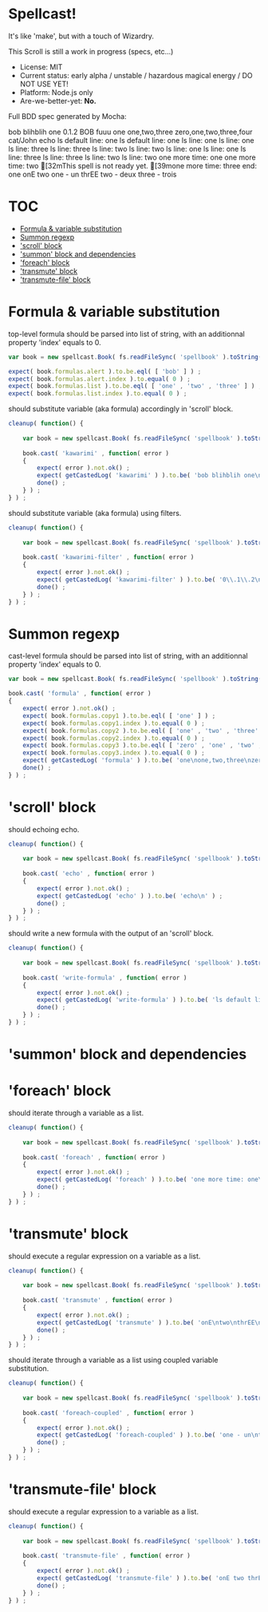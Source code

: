 

# Spellcast!

It's like 'make', but with a touch of Wizardry.

This Scroll is still a work in progress (specs, etc...)

* License: MIT
* Current status: early alpha / unstable / hazardous magical energy / DO NOT USE YET!
* Platform: Node.js only
* Are-we-better-yet: **No.**



Full BDD spec generated by Mocha:

bob blihblih one
0\.1\.2
BOB
fuuu
one
one,two,three
zero,one,two,three,four
cat/John
echo
ls default line: one
ls default line: one
ls line: one
ls line: one
ls line: three
ls line: three
ls line: two
ls line: two
ls line: one
ls line: one
ls line: three
ls line: three
ls line: two
ls line: two
one more time: one
one more time: two
[32mThis spell is not ready yet.
[39mone more time: three
end: one
onE
two
one - un
thrEE
two - deux
three - trois
# TOC
   - [Formula & variable substitution](#formula--variable-substitution)
   - [Summon regexp](#summon-regexp)
   - ['scroll' block](#scroll-block)
   - ['summon' block and dependencies](#summon-block-and-dependencies)
   - ['foreach' block](#foreach-block)
   - ['transmute' block](#transmute-block)
   - ['transmute-file' block](#transmute-file-block)
<a name=""></a>
 
<a name="formula--variable-substitution"></a>
# Formula & variable substitution
top-level formula should be parsed into list of string, with an additionnal property 'index' equals to 0.

```js
var book = new spellcast.Book( fs.readFileSync( 'spellbook' ).toString() ) ;

expect( book.formulas.alert ).to.be.eql( [ 'bob' ] ) ;
expect( book.formulas.alert.index ).to.equal( 0 ) ;
expect( book.formulas.list ).to.be.eql( [ 'one' , 'two' , 'three' ] ) ;
expect( book.formulas.list.index ).to.equal( 0 ) ;
```

should substitute variable (aka formula) accordingly in 'scroll' block.

```js
cleanup( function() {
	
	var book = new spellcast.Book( fs.readFileSync( 'spellbook' ).toString() ) ;
	
	book.cast( 'kawarimi' , function( error )
	{
		expect( error ).not.ok() ;
		expect( getCastedLog( 'kawarimi' ) ).to.be( 'bob blihblih one\n' ) ;
		done() ;
	} ) ;
} ) ;
```

should substitute variable (aka formula) using filters.

```js
cleanup( function() {
	
	var book = new spellcast.Book( fs.readFileSync( 'spellbook' ).toString() ) ;
	
	book.cast( 'kawarimi-filter' , function( error )
	{
		expect( error ).not.ok() ;
		expect( getCastedLog( 'kawarimi-filter' ) ).to.be( '0\\.1\\.2\nBOB\nfuuu\n' ) ;
		done() ;
	} ) ;
} ) ;
```

<a name="summon-regexp"></a>
# Summon regexp
cast-level formula should be parsed into list of string, with an additionnal property 'index' equals to 0.

```js
var book = new spellcast.Book( fs.readFileSync( 'spellbook' ).toString() ) ;

book.cast( 'formula' , function( error )
{
	expect( error ).not.ok() ;
	expect( book.formulas.copy1 ).to.be.eql( [ 'one' ] ) ;
	expect( book.formulas.copy1.index ).to.equal( 0 ) ;
	expect( book.formulas.copy2 ).to.be.eql( [ 'one' , 'two' , 'three' ] ) ;
	expect( book.formulas.copy2.index ).to.equal( 0 ) ;
	expect( book.formulas.copy3 ).to.be.eql( [ 'zero' , 'one' , 'two' , 'three' , 'four' ] ) ;
	expect( book.formulas.copy3.index ).to.equal( 0 ) ;
	expect( getCastedLog( 'formula' ) ).to.be( 'one\none,two,three\nzero,one,two,three,four\n' ) ;
	done() ;
} ) ;
```

<a name="scroll-block"></a>
# 'scroll' block
should echoing echo.

```js
cleanup( function() {
	
	var book = new spellcast.Book( fs.readFileSync( 'spellbook' ).toString() ) ;
	
	book.cast( 'echo' , function( error )
	{
		expect( error ).not.ok() ;
		expect( getCastedLog( 'echo' ) ).to.be( 'echo\n' ) ;
		done() ;
	} ) ;
} ) ;
```

should write a new formula with the output of an 'scroll' block.

```js
cleanup( function() {
	
	var book = new spellcast.Book( fs.readFileSync( 'spellbook' ).toString() ) ;
	
	book.cast( 'write-formula' , function( error )
	{
		expect( error ).not.ok() ;
		expect( getCastedLog( 'write-formula' ) ).to.be( 'ls default line: one\nls line: one\nls line: three\nls line: two\nls line: one\nls line: three\nls line: two\n' ) ;
		done() ;
	} ) ;
} ) ;
```

<a name="summon-block-and-dependencies"></a>
# 'summon' block and dependencies
<a name="foreach-block"></a>
# 'foreach' block
should iterate through a variable as a list.

```js
cleanup( function() {
	
	var book = new spellcast.Book( fs.readFileSync( 'spellbook' ).toString() ) ;
	
	book.cast( 'foreach' , function( error )
	{
		expect( error ).not.ok() ;
		expect( getCastedLog( 'foreach' ) ).to.be( 'one more time: one\none more time: two\none more time: three\nend: one\n' ) ;
		done() ;
	} ) ;
} ) ;
```

<a name="transmute-block"></a>
# 'transmute' block
should execute a regular expression on a variable as a list.

```js
cleanup( function() {
	
	var book = new spellcast.Book( fs.readFileSync( 'spellbook' ).toString() ) ;
	
	book.cast( 'transmute' , function( error )
	{
		expect( error ).not.ok() ;
		expect( getCastedLog( 'transmute' ) ).to.be( 'onE\ntwo\nthrEE\n' ) ;
		done() ;
	} ) ;
} ) ;
```

should iterate through a variable as a list using coupled variable substitution.

```js
cleanup( function() {
	
	var book = new spellcast.Book( fs.readFileSync( 'spellbook' ).toString() ) ;
	
	book.cast( 'foreach-coupled' , function( error )
	{
		expect( error ).not.ok() ;
		expect( getCastedLog( 'foreach-coupled' ) ).to.be( 'one - un\ntwo - deux\nthree - trois\n' ) ;
		done() ;
	} ) ;
} ) ;
```

<a name="transmute-file-block"></a>
# 'transmute-file' block
should execute a regular expression to a variable as a list.

```js
cleanup( function() {
	
	var book = new spellcast.Book( fs.readFileSync( 'spellbook' ).toString() ) ;
	
	book.cast( 'transmute-file' , function( error )
	{
		expect( error ).not.ok() ;
		expect( getCastedLog( 'transmute-file' ) ).to.be( 'onE two thrEE\n' ) ;
		done() ;
	} ) ;
} ) ;
```

